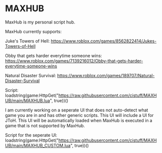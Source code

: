 # MAXHUB
MaxHub is my personal script hub.


MaxHub currently supports:

Juke's Towers of Hell: https://www.roblox.com/games/8562822414/Jukes-Towers-of-Hell

Obby that gets harder everytime someone wins: https://www.roblox.com/games/7139216012/Obby-that-gets-harder-everytime-someone-wins

Natural Disaster Survival: https://www.roblox.com/games/189707/Natural-Disaster-Survival


Script: loadstring(game:HttpGet("https://raw.githubusercontent.com/cistuff/MAXHUB/main/MAXHUB.lua", true))()

I am currently working on a seperate UI that does not auto-detect what game you are in and has other generic scripts. This UI will include a UI for JToH. This UI will be automatically loaded when MaxHub is executed in a game that is not supported by MaxHub.

Script for the seperate UI: loadstring(game:HttpGet("https://raw.githubusercontent.com/cistuff/MAXHUB/main/MAXHUB_CUSTOM.lua", true))()

